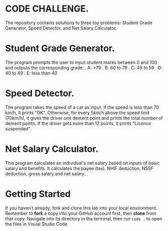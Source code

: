 # CODE CHALLENGE.

The repository contains solutions to three toy problems: Student Grade Generator, Speed Detector, and Net Salary Calculator.

# Student Grade Generator.
The program prompts the user to input student marks between 0 and 100 and outputs the corresponding grade:
. A: >79
. B: 60 to 79
. C: 49 to 59
. D: 40 to 49
. E: less than 40

# Speed Detector.
The program takes the speed of a car as input. If the speed is less than 70 km/h, it prints "OK". Otherwise, for every 5km/h above the speed limit (70km/h), it gives the driver one demerit point and prints the total number of demerit points. If the driver gets more than 12 points, it prints "Licence suspended".

# Net Salary Calculator.
This program calculates an individual's net salary based on inputs of basic salary and benefits. It calculates the payee (tax). NHIF deduction, NSSF deduction, gross salary and net salary.

# Getting Started

If you haven't already, fork and clone this lab into your local environment.
Remember to **fork** a copy into your GitHub account first, then **clone** from
that copy. Navigate into its directory in the terminal, then run `code .` to
open the files in Visual Studio Code.
